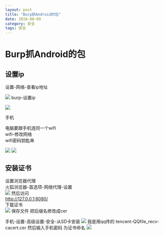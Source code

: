 ```yaml
---
layout: post
title: "Burp抓Android的包"
date: 2018-08-09
category: 安全
tags: 安全
---
```


# Burp抓Android的包


## 设置ip
设置-网络-查看ip地址  

![]({{site.img_link}}/17/01.png)
burp-设置ip  

![]({{site.img_link}}/17/02.png)

手机  

电脑要跟手机连同一个wifi  
wifi-修改网络  
wifi密码钥匙串  

![]({{site.img_link}}/17/03.png)
![]({{site.img_link}}/17/04.png)

## 安装证书  
设置浏览器代理  
火狐浏览器-首选项-网络代理-设置  
![]({{site.img_link}}/17/05.png)
然后访问  
http://127.0.0.1:8080/  
下载证书  
![]({{site.img_link}}/17/06.jpg)
保存文件
把后缀名修改成cer

手机-设置-高级设置-安全-从SD卡安装
![]({{site.img_link}}/17/07.png)
我是用qq传的
tencent-QQfile_recv-cacert.cer
然后输入手机密码
为证书命名
![]({{site.img_link}}/17/08.png)